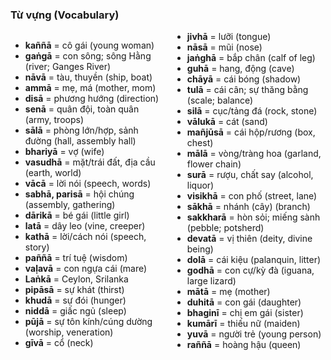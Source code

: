 ### Từ vựng (Vocabulary)

<div class="vocab-content" style="column-count:2;">
    <ul>
        <li><strong>kaññā</strong> = cô gái (young woman)</li>
        <li><strong>gaṅgā</strong> = con sông; sông Hằng (river; Ganges River)</li>
        <li><strong>nāvā</strong> = tàu, thuyền (ship, boat)</li>
        <li><strong>ammā</strong> = mẹ, má (mother, mom)</li>
        <li><strong>disā</strong> = phương hướng (direction)</li>
        <li><strong>senā</strong> = quân đội, toàn quân (army, troops)</li>
        <li><strong>sālā</strong> = phòng lớn/hợp, sảnh đường (hall, assembly hall)</li>
        <li><strong>bhariyā</strong> = vợ (wife)</li>
        <li><strong>vasudhā</strong> = mặt/trái đất, địa cầu (earth, world)</li>
        <li><strong>vācā</strong> = lời nói (speech, words)</li>
        <li><strong>sabhā, parisā</strong> = hội chúng (assembly, gathering)</li>
        <li><strong>dārikā</strong> = bé gái (little girl)</li>
        <li><strong>latā</strong> = dây leo (vine, creeper)</li>
        <li><strong>kathā</strong> = lời/cách nói (speech, story)</li>
        <li><strong>paññā</strong> = trí tuệ (wisdom)</li>
        <li><strong>vaḷavā</strong> = con ngựa cái (mare)</li>
        <li><strong>Laṅkā</strong> = Ceylon, Srilanka</li>
        <li><strong>pipāsā</strong> = sự khát (thirst)</li>
        <li><strong>khudā</strong> = sự đói (hunger)</li>
        <li><strong>niddā</strong> = giấc ngủ (sleep)</li>
        <li><strong>pūjā</strong> = sự tôn kính/cúng dường (worship, veneration)</li>
        <li><strong>gīvā</strong> = cổ (neck)</li>
        <li><strong>jivhā</strong> = lưỡi (tongue)</li>
        <li><strong>nāsā</strong> = mũi (nose)</li>
        <li><strong>jaṅghā</strong> = bắp chân (calf of leg)</li>
        <li><strong>guhā</strong> = hang, động (cave)</li>
        <li><strong>chāyā</strong> = cái bóng (shadow)</li>
        <li><strong>tulā</strong> = cái cân; sự thăng bằng (scale; balance)</li>
        <li><strong>silā</strong> = cục/tảng đá (rock, stone)</li>
        <li><strong>vālukā</strong> = cát (sand)</li>
        <li><strong>mañjūsā</strong> = cái hộp/rương (box, chest)</li>
        <li><strong>mālā</strong> = vòng/tràng hoa (garland, flower chain)</li>
        <li><strong>surā</strong> = rượu, chất say (alcohol, liquor)</li>
        <li><strong>visikhā</strong> = con phố (street, lane)</li>
        <li><strong>sākhā</strong> = nhánh (cây) (branch)</li>
        <li><strong>sakkharā</strong> = hòn sỏi; miếng sành (pebble; potsherd)</li>
        <li><strong>devatā</strong> = vị thiên (deity, divine being)</li>
        <li><strong>dolā</strong> = cái kiệu (palanquin, litter)</li>
        <li><strong>godhā</strong> = con cự/kỳ đà (iguana, large lizard)</li>
        <li><strong>mātā</strong> = mẹ (mother)</li>
        <li><strong>duhitā</strong> = con gái (daughter)</li>
        <li><strong>bhaginī</strong> = chị em gái (sister)</li>
        <li><strong>kumārī</strong> = thiếu nữ (maiden)</li>
        <li><strong>yuvā</strong> = người trẻ (young person)</li>
        <li><strong>raññā</strong> = hoàng hậu (queen)</li>
    </ul>
</div>